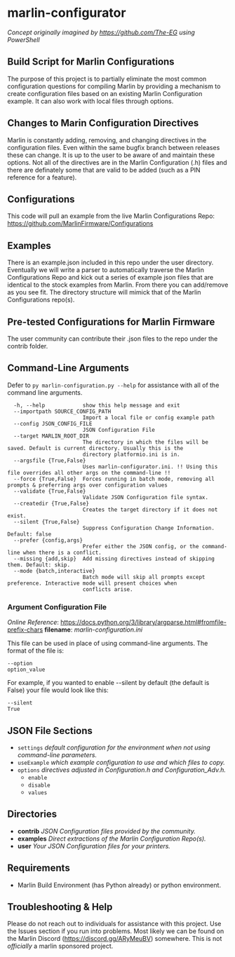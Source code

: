 # marlin-configurator
_Concept originally imagined by https://github.com/The-EG using PowerShell_

## Build Script for Marlin Configurations
The purpose of this project is to partially eliminate the most common configuration questions for compiling Marlin by providing a mechanism to create configuration files based on an existing Marlin Configuration example.  It can also work with local files through options. 
## Changes to Marin Configuration Directives
Marlin is constantly adding, removing, and changing directives in the configuration files. Even within the same bugfix branch between releases these can change. It is up to the user to be aware of and maintain these options. Not all of the directives are in the Marlin Configuration (.h) files and there are definately some that are valid to be added (such as a PIN reference for a feature). 

## Configurations
This code will pull an example from the live Marlin Configurations Repo:
https://github.com/MarlinFirmware/Configurations

## Examples
There is an example.json included in this repo under the user directory. Eventually we will write a parser to automatically traverse the Marlin Configurations Repo and kick out a series of example json files that are identical to the stock examples from Marlin. From there you can add/remove as you see fit. The directory structure will mimick that of the Marlin Configurations repo(s).

## Pre-tested Configurations for Marlin Firmware
The user community can contribute their .json files to the repo under the contrib folder. 

## Command-Line Arguments
Defer to `py marlin-configuration.py --help` for assistance with all of the command line arguments.

```
  -h, --help            show this help message and exit
  --importpath SOURCE_CONFIG_PATH
                        Import a local file or config example path
  --config JSON_CONFIG_FILE
                        JSON Configuration File
  --target MARLIN_ROOT_DIR
                        The directory in which the files will be saved. Default is current directory. Usually this is the      
                        directory platformio.ini is in.
  --argsfile {True,False}
                        Uses marlin-configurator.ini. !! Using this file overrides all other args on the command-line !!       
  --force {True,False}  Forces running in batch mode, removing all prompts & preferring args over configuration values
  --validate {True,False}
                        Validate JSON Configuration file syntax.
  --createdir {True,False}
                        Creates the target directory if it does not exist.
  --silent {True,False}
                        Suppress Configuration Change Information. Default: false
  --prefer {config,args}
                        Prefer either the JSON config, or the command-line when there is a conflict.
  --missing {add,skip}  Add missing directives instead of skipping them. Default: skip.
  --mode {batch,interactive}
                        Batch mode will skip all prompts except preference. Interactive mode will present choices when
                        conflicts arise.
```

### Argument Configuration File
_Online Reference_: https://docs.python.org/3/library/argparse.html#fromfile-prefix-chars
**filename**: _marlin-configuration.ini_

This file can be used in place of using command-line arguments. The format of the file is:
```
--option
option_value
```

For example, if you wanted to enable --silent by default (the default is False) your file would look like this:
```
--silent
True
```

## JSON File Sections
- `settings` _default configuration for the environment when not using command-line parameters._
- `useExample` _which example configuration to use and which files to copy._
- `options` _directives adjusted in Configuration.h and Configuration_Adv.h._
   - `enable`
   - `disable`
   - `values`

## Directories
- **contrib** _JSON Configuration files provided by the community._
- **examples** _Direct extractions of the Marlin Configuration Repo(s)._
- **user** _Your JSON Configuration files for your printers._

## Requirements
- Marlin Build Environment (has Python already) or python environment.

## Troubleshooting & Help
Please do not reach out to individuals for assistance with this project. Use the Issues section if you run into problems. Most likely we can be found on the Marlin Discord (https://discord.gg/ARyMeuBV) somewhere. This is not _officially_ a marlin sponsored project.

